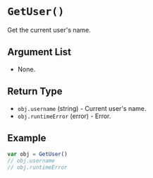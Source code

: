 # `GetUser()`

Get the current user's name.

## Argument List

 * None.

## Return Type

 * `obj.username` (string) - Current user's name.
 * `obj.runtimeError` (error) - Error.

## Example

```js
var obj = GetUser()
// obj.username
// obj.runtimeError
```

